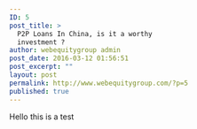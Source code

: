 ```yaml
---
ID: 5
post_title: >
  P2P Loans In China, is it a worthy
  investment ?
author: webequitygroup admin
post_date: 2016-03-12 01:56:51
post_excerpt: ""
layout: post
permalink: http://www.webequitygroup.com/?p=5
published: true
---
```



Hello this is a test

